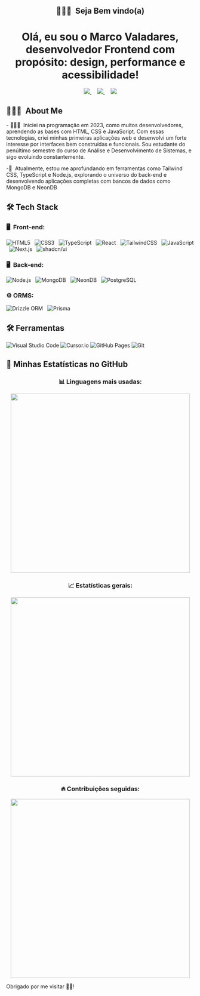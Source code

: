 
<h2 align="center">👨🏻‍💻&nbsp; Seja Bem vindo(a)</h2>
<h1 align="center "> Olá, eu sou o Marco Valadares, desenvolvedor Frontend com propósito: design, performance e acessibilidade!</h1>

<p align="center">
  <a href="https://www.linkedin.com/in/marcoaureliovaladares">
    <img src="https://img.shields.io/badge/LinkedIn-0077B5?style=for-the-badge&logo=linkedin&logoColor=white" />
  </a>
    &nbsp;&nbsp;&nbsp;
  <a href="https://www.instagram.com/marcofernandess_?igsh=MTRtMzY4NWQ2dXFneA%3D%3D&utm_source=qr">
    <img src="https://img.shields.io/badge/Instagram-E4405F?style=for-the-badge&logo=instagram&logoColor=white" />
  </a>
    &nbsp;&nbsp;&nbsp;
  <a href="https://github.com/marcovaladaress">
    <img src="https://img.shields.io/badge/GitHub-100000?style=for-the-badge&logo=github&logoColor=white" />
  </a>
</p>
<h2>👨🏻‍💻&nbsp; About Me</h2>
- 👨🏻‍💻&nbsp; Iniciei na programação em 2023, como muitos desenvolvedores, aprendendo as bases com HTML, CSS e JavaScript. Com essas tecnologias, criei minhas primeiras aplicações web e desenvolvi um forte interesse por interfaces bem construídas e funcionais. Sou estudante do penúltimo semestre do curso de Análise e Desenvolvimento de Sistemas, e sigo evoluindo constantemente.
&nbsp;
&nbsp;

-💙&nbsp; Atualmente, estou me aprofundando em ferramentas como Tailwind CSS, TypeScript e Node.js, explorando o universo do back-end e desenvolvendo aplicações completas com bancos de dados como MongoDB e NeonDB

<h2>🛠️&nbsp;Tech Stack</h2>

<h3>🖥️ &nbsp;Front-end:</h3>

![HTML5](https://img.shields.io/badge/HTML5-333333?style=for-the-badge&logo=html5&logoColor=E34F26)
&nbsp;
![CSS3](https://img.shields.io/badge/CSS3-333333?style=for-the-badge&logo=css3&logoColor=1572B6)
&nbsp;
![TypeScript](https://img.shields.io/badge/TypeScript-333333?style=for-the-badge&logo=typescript&logoColor=3178C6)
&nbsp;
![React](https://img.shields.io/badge/React-333333?style=for-the-badge&logo=react&logoColor=61DAFB)
&nbsp;
![TailwindCSS](https://img.shields.io/badge/Tailwind_CSS-333333?style=for-the-badge&logo=tailwindcss&logoColor=06B6D4)
&nbsp;
![JavaScript](https://img.shields.io/badge/JavaScript-333333?style=for-the-badge&logo=javascript&logoColor=F7DF1E)
&nbsp;
![Next.js](https://img.shields.io/badge/Next.js-333333?style=for-the-badge&logo=next.js&logoColor=white)
&nbsp;
![shadcn/ui](https://img.shields.io/badge/shadcn%2Fui-333333?style=for-the-badge&logo=shadcnui&logoColor=white)



<h3>🖥️ &nbsp;Back-end:</h3>

![Node.js](https://img.shields.io/badge/Node.js-333333?style=for-the-badge&logo=nodedotjs&logoColor=339933)
&nbsp;
![MongoDB](https://img.shields.io/badge/MongoDB-333333?style=for-the-badge&logo=mongodb&logoColor=47A248)
&nbsp;
![NeonDB](https://img.shields.io/badge/NeonDB-333333?style=for-the-badge&logo=postgresql&logoColor=3B82F6)
&nbsp;
![PostgreSQL](https://img.shields.io/badge/PostgreSQL-333333?style=for-the-badge&logo=postgresql&logoColor=4169E1)
&nbsp;

<h3>⚙️&nbsp;ORMS:</h3>

![Drizzle ORM](https://img.shields.io/badge/drizzle-333333?style=for-the-badge&logo=drizzle&logoColor=white)
&nbsp;
![Prisma](https://img.shields.io/badge/Prisma-333333?style=for-the-badge&logo=prisma&logoColor=white)






<h2>🛠️&nbsp;Ferramentas</h2>

![Visual Studio Code](https://img.shields.io/badge/Visual_Studio_Code-333333?style=for-the-badge&logo=visual-studio-code&logoColor=007ACC)
![Cursor.io](https://img.shields.io/badge/Cursor.io-333333?style=for-the-badge&logo=cursor&logoColor=FFFFFF)
![GitHub Pages](https://img.shields.io/badge/GitHub_Pages-333333?style=for-the-badge&logo=github&logoColor=FFFFFF)
![Git](https://img.shields.io/badge/Git-333333?style=for-the-badge&logo=git&logoColor=F05032)


## 🚀 Minhas Estatísticas no GitHub

<div align="center">

### 📊 Linguagens mais usadas:
<img src="https://github-readme-stats.vercel.app/api/top-langs/?username=marcovaladaress&layout=compact&theme=github_dark" width="480"/>

<br>

### 📈 Estatísticas gerais:
<img src="https://github-readme-stats.vercel.app/api?username=marcovaladaress&show_icons=true&theme=github_dark&locale=pt-br" width="480"/>

<br>

### 🔥 Contribuições seguidas:
<img src="https://streak-stats.demolab.com/?user=marcovaladaress&theme=dark&locale=pt_BR" width="480"/>

</div>




 Obrigado por me visitar 👋🏻!
